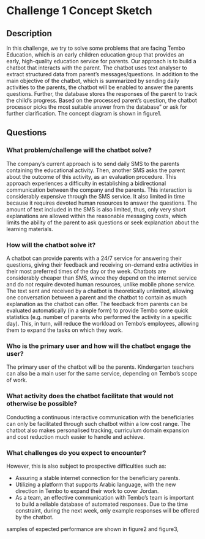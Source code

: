 # Challenge 1 Concept Sketch

## Description

In this challenge, we try to solve some problems that are facing Tembo Education, which is an early children education group that provides an early, high-quality education service for parents. Our approach is to build a chatbot that interacts with the parent. The chatbot uses text analyser to extract structured data from parent’s messages/questions. In addition to the main objective of the chatbot, which is summarized by sending daily activities to the parents, the chatbot will be enabled to answer the parents questions. Further, the database stores the responses of the parent to track the child’s progress. Based on the processed parent’s question, the chatbot processor picks the most suitable answer from the database” or ask for further clarification. 
The concept diagram is shown in figure1.


## Questions

### What problem/challenge will the chatbot solve? 

The company’s current approach is to send daily SMS to the parents containing the educational activity. Then, another SMS asks the parent about the outcome of this activity, as an evaluation procedure. This approach experiences a difficulty in establishing a bidirectional communication between the company and the parents. This interaction is considerably expensive through  the SMS service. It also limited in time because it requires devoted human resources to answer the questions. The amount of text included in the SMS is also limited, thus, only very short explanations are allowed within the reasonable messaging costs, which limits the ability of the parent to ask questions or seek explanation about the learning materials.

### How will the chatbot solve it? 

A chatbot can provide parents with a 24/7 service for answering their questions, giving their feedback and receiving on-demand extra activities in their most preferred times of the day or the week. Chatbots are considerably cheaper than SMS, wince they depend on the internet service and do not require devoted human resources, unlike mobile phone service. The text sent and received by a chatbot is theoretically unlimited, allowing one conversation between a parent and the chatbot to contain as much explanation as the chatbot can offer. The feedback from parents can be evaluated automatically (in a simple form) to provide Tembo some quick statistics (e.g. number of parents who performed the activity in a specific day). This, in turn, will reduce the workload on Tembo’s employees, allowing them to expand the tasks on which they work.

### Who is the primary user and how will the chatbot engage the user?

The primary user of the chatbot will be the parents. Kindergarten teachers can also be a main user for the same service, depending on Tembo’s scope of work.

### What activity does the chatbot facilitate that would not otherwise be possible? 

Conducting a continuous interactive communication with the beneficiaries can only be facilitated through such chatbot within a low cost range. The chatbot also makes personalised tracking, curriculum domain expansion and cost reduction much easier to handle and achieve.

### What challenges do you expect to encounter?

However, this is also subject to prospective difficulties such as:
- Assuring a stable internet connection for the beneficiary parents.
- Utilizing a platform that supports Arabic language, with the new direction in Tembo to expand their work to cover Jordan.
- As a team, an effective communication with Tembo’s team is important to build a reliable database of  automated responses.  Due to the time constraint, during the next week, only example responses will be offered by the chatbot.



samples of expected performance are shown in figure2 and figure3,